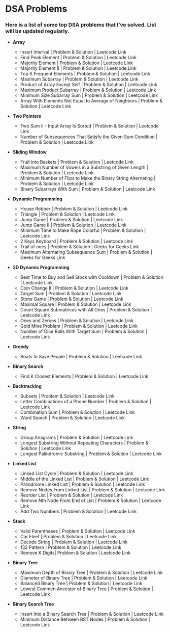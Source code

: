 # DSA Problems

### Here is a list of some top DSA problems that I’ve solved. List will be updated regularly.
- **Array**
  - Insert Interval | <a href="https://github.com/mmazinjameel/DSA-Problems/blob/main/Codes/Insert_Interval.ipynb" style="text-decoration:none;" target="_blank">  Problem & Solution</a> | <a href="https://leetcode.com/problems/insert-interval/description/" style="text-decoration:none;" target="_blank">Leetcode Link</a>
  - Find Peak Element | <a href="https://github.com/mmazinjameel/DSA-Problems/blob/main/Codes/Find_Peak_Element.ipynb" style="text-decoration:none;" target="_blank">  Problem & Solution</a> | <a href="https://leetcode.com/problems/find-peak-element/description/" style="text-decoration:none;" target="_blank">Leetcode Link</a>
  - Majority Element | <a href="https://github.com/mmazinjameel/DSA-Problems/blob/main/Codes/Majority_Element.ipynb" style="text-decoration:none;" target="_blank">  Problem & Solution</a> | <a href="https://leetcode.com/problems/majority-element/description/" style="text-decoration:none;" target="_blank">Leetcode Link</a>
  - Majority Element II | <a href="https://github.com/mmazinjameel/DSA-Problems/blob/main/Codes/Majority_Element_ii.ipynb" style="text-decoration:none;" target="_blank">  Problem & Solution</a> | <a href="https://leetcode.com/problems/majority-element-ii/description/" style="text-decoration:none;" target="_blank">Leetcode Link</a>
  - Top K Frequent Elements | <a href="https://github.com/mmazinjameel/DSA-Problems/blob/main/Codes/Top_K_Frequent_Elements.ipynb" style="text-decoration:none;" target="_blank">  Problem & Solution</a> | <a href="https://leetcode.com/problems/top-k-frequent-elements/description/" style="text-decoration:none;" target="_blank">Leetcode Link</a>
  - Maximum Subarray | <a href="https://github.com/mmazinjameel/DSA-Problems/blob/main/Codes/Maximum_Subarray.ipynb" style="text-decoration:none;" target="_blank">  Problem & Solution</a> | <a href="https://leetcode.com/problems/maximum-subarray/description/" style="text-decoration:none;" target="_blank">Leetcode Link</a>
  - Product of Array Except Self | <a href="https://github.com/mmazinjameel/DSA-Problems/blob/main/Codes/Product_of_array_except_itself.ipynb" style="text-decoration:none;" target="_blank">  Problem & Solution</a> | <a href="https://leetcode.com/problems/product-of-array-except-self/description/" style="text-decoration:none;" target="_blank">Leetcode Link</a>
  - Maximum Product Subarray | <a href="https://github.com/mmazinjameel/DSA-Problems/blob/main/Codes/Maximum_Product_Subarray.ipynb" style="text-decoration:none;" target="_blank">  Problem & Solution</a> | <a href="https://leetcode.com/problems/maximum-product-subarray/description/" style="text-decoration:none;" target="_blank">Leetcode Link</a>
  - Minimum Size Subarray Sum | <a href="https://github.com/mmazinjameel/DSA-Problems/blob/main/Codes/Minimum_Size_Subarray_Sum.ipynb" style="text-decoration:none;" target="_blank">  Problem & Solution</a> | <a href="https://leetcode.com/problems/minimum-size-subarray-sum/description/" style="text-decoration:none;" target="_blank">Leetcode Link</a>
  - Array With Elements Not Equal to Average of Neighbors | <a href="https://github.com/mmazinjameel/DSA-Problems/blob/main/Codes/Array_With_Elements_Not_Equal_to_Average_of_Neighbors.ipynb" style="text-decoration:none;" target="_blank">  Problem & Solution</a> | <a href="https://leetcode.com/problems/array-with-elements-not-equal-to-average-of-neighbors/description/" style="text-decoration:none;" target="_blank">Leetcode Link</a>


- **Two Pointers**
  - Two Sum II - Input Array Is Sorted | <a href="https://github.com/mmazinjameel/DSA-Problems/blob/main/Codes/2Sum.ipynb" style="text-decoration:none;" target="_blank">  Problem & Solution</a> | <a href="https://leetcode.com/problems/two-sum-ii-input-array-is-sorted/description/" style="text-decoration:none;" target="_blank">Leetcode Link</a>
  - Number of Subsequences That Satisfy the Given Sum Condition | <a href="https://github.com/mmazinjameel/DSA-Problems/blob/main/Codes/Number_of_Subsequences_That_Satisfy_the_Given_Sum_Condition.ipynb" style="text-decoration:none;" target="_blank">  Problem & Solution</a> | <a href="https://leetcode.com/problems/number-of-subsequences-that-satisfy-the-given-sum-condition/description/" style="text-decoration:none;" target="_blank">Leetcode Link</a>


- **Sliding Window**
  - Fruit into Baskets | <a href="https://github.com/mmazinjameel/DSA-Problems/blob/main/Codes/Fruit_into_Basket.ipynb" style="text-decoration:none;" target="_blank">  Problem & Solution</a> | <a href="https://leetcode.com/problems/fruit-into-baskets/description/" style="text-decoration:none;" target="_blank">Leetcode Link</a>
  - Maximum Number of Vowels in a Substring of Given Length | <a href="https://github.com/mmazinjameel/DSA-Problems/blob/main/Codes/Maximum_Number_of_Vowels_in_a_Substring_of_Given_Length.ipynb" style="text-decoration:none;" target="_blank">  Problem & Solution</a> | <a href="https://leetcode.com/problems/maximum-number-of-vowels-in-a-substring-of-given-length/description/" style="text-decoration:none;" target="_blank">Leetcode Link</a>
  - Minimum Number of Flips to Make the Binary String Alternating | <a href="https://github.com/mmazinjameel/DSA-Problems/blob/main/Codes/Minimum_Number_of_Flips_to_Make_the_Binary_String_Alternating.ipynb" style="text-decoration:none;" target="_blank">  Problem & Solution</a> | <a href="https://leetcode.com/problems/minimum-number-of-flips-to-make-the-binary-string-alternating/description/" style="text-decoration:none;" target="_blank">Leetcode Link</a>
  - Binary Subarrays With Sum | <a href="https://github.com/mmazinjameel/DSA-Problems/blob/main/Codes/Binary_Subarrays_With_Sum.ipynb" style="text-decoration:none;" target="_blank">  Problem & Solution</a> | <a href="https://leetcode.com/problems/binary-subarrays-with-sum/description/" style="text-decoration:none;" target="_blank">Leetcode Link</a>
  

- **Dynamic Programming**
  - House Robber | <a href="https://github.com/mmazinjameel/DSA-Problems/blob/main/Codes/House_Robber.ipynb" style="text-decoration:none;" target="_blank">  Problem & Solution</a> | <a href="https://leetcode.com/problems/house-robber/description/" style="text-decoration:none;" target="_blank">Leetcode Link</a>
  - Triangle | <a href="https://github.com/mmazinjameel/DSA-Problems/blob/main/Codes/Triangle.ipynb" style="text-decoration:none;" target="_blank">  Problem & Solution</a> | <a href="https://leetcode.com/problems/triangle/description/" style="text-decoration:none;" target="_blank">Leetcode Link</a>
  - Jump Game | <a href="https://github.com/mmazinjameel/DSA-Problems/blob/main/Codes/Jump_Game.ipynb" style="text-decoration:none;" target="_blank">  Problem & Solution</a> | <a href="https://leetcode.com/problems/jump-game/description/" style="text-decoration:none;" target="_blank">Leetcode Link</a>
  - Jump Game II | <a href="https://github.com/mmazinjameel/DSA-Problems/blob/main/Codes/Jump_Game_II.ipynb" style="text-decoration:none;" target="_blank">  Problem & Solution</a> | <a href="https://leetcode.com/problems/jump-game-ii/description/" style="text-decoration:none;" target="_blank">Leetcode Link</a>
  - Minimum Time to Make Rope Colorful | <a href="https://github.com/mmazinjameel/DSA-Problems/blob/main/Codes/Minimum_Time_to_Make_Rope_Colorful.ipynb" style="text-decoration:none;" target="_blank">  Problem & Solution</a> | <a href="https://leetcode.com/problems/minimum-time-to-make-rope-colorful/description/" style="text-decoration:none;" target="_blank">Leetcode Link</a>
  - 2 Keys Keyboard | <a href="https://github.com/mmazinjameel/DSA-Problems/blob/main/Codes/2_Keys_Keyboard.ipynb" style="text-decoration:none;" target="_blank">  Problem & Solution</a> | <a href="https://leetcode.com/problems/2-keys-keyboard/description/" style="text-decoration:none;" target="_blank">Leetcode Link</a>
  - Trail of ones | <a href="https://github.com/mmazinjameel/DSA-Problems/blob/main/Codes/Trail_of_ones.ipynb" style="text-decoration:none;" target="_blank">  Problem & Solution</a> | <a href="https://www.geeksforgeeks.org/problems/trail-of-ones3242/1" style="text-decoration:none;" target="_blank">Geeks for Geeks Link</a>
  - Maximum Alternating Subsequence Sum | <a href="https://github.com/mmazinjameel/DSA-Problems/blob/main/Codes/Maximum_Alternating_Subsequence_Sum.ipynb" style="text-decoration:none;" target="_blank">  Problem & Solution</a> | <a href="https://leetcode.com/problems/maximum-alternating-subsequence-sum/description/" style="text-decoration:none;" target="_blank">Geeks for Geeks Link</a>


- **2D Dynamic Programming**
  - Best Time to Buy and Sell Stock with Cooldown | <a href="https://github.com/mmazinjameel/DSA-Problems/blob/main/Codes/best_time_stock_2D.ipynb" style="text-decoration:none;" target="_blank">  Problem & Solution</a> | <a href="https://leetcode.com/problems/best-time-to-buy-and-sell-stock-with-cooldown/description/" style="text-decoration:none;" target="_blank">Leetcode Link</a>
  - Coin Change II | <a href="https://github.com/mmazinjameel/DSA-Problems/blob/main/Codes/Coin_Change_II.ipynb" style="text-decoration:none;" target="_blank">  Problem & Solution</a> | <a href="https://leetcode.com/problems/coin-change-ii/description/" style="text-decoration:none;" target="_blank">Leetcode Link</a>
  - Target Sum | <a href="https://github.com/mmazinjameel/DSA-Problems/blob/main/Codes/Target_Sum.ipynb" style="text-decoration:none;" target="_blank">  Problem & Solution</a> | <a href="https://leetcode.com/problems/target-sum/submissions/1685661586/" style="text-decoration:none;" target="_blank">Leetcode Link</a>
  - Stone Game | <a href="https://github.com/mmazinjameel/DSA-Problems/blob/main/Codes/Stone_Game.ipynb" style="text-decoration:none;" target="_blank">  Problem & Solution</a> | <a href="https://leetcode.com/problems/stone-game/description/" style="text-decoration:none;" target="_blank">Leetcode Link</a>
  - Maximal Square | <a href="https://github.com/mmazinjameel/DSA-Problems/blob/main/Codes/Maximal_Square.ipynb" style="text-decoration:none;" target="_blank">  Problem & Solution</a> | <a href="https://leetcode.com/problems/maximal-square/description/" style="text-decoration:none;" target="_blank">Leetcode Link</a>
  - Count Square Submatrices with All Ones | <a href="https://github.com/mmazinjameel/DSA-Problems/blob/main/Codes/Count_Square_Submatrices_with_All_Ones.ipynb" style="text-decoration:none;" target="_blank">  Problem & Solution</a> | <a href="https://leetcode.com/problems/count-square-submatrices-with-all-ones/description/" style="text-decoration:none;" target="_blank">Leetcode Link</a>
  - Ones and Zeroes | <a href="https://github.com/mmazinjameel/DSA-Problems/blob/main/Codes/Ones_and_Zeroes.ipynb" style="text-decoration:none;" target="_blank">  Problem & Solution</a> | <a href="https://leetcode.com/submissions/detail/1691684466/" style="text-decoration:none;" target="_blank">Leetcode Link</a>
  - Gold Mine Problem | <a href="https://github.com/mmazinjameel/DSA-Problems/blob/main/Codes/Gold_Mine_Problem.ipynb" style="text-decoration:none;" target="_blank">  Problem & Solution</a> | <a href="https://www.geeksforgeeks.org/problems/gold-mine-problem2608/1" style="text-decoration:none;" target="_blank">Leetcode Link</a>
  - Number of Dice Rolls With Target Sum | <a href="https://github.com/mmazinjameel/DSA-Problems/blob/main/Codes/Number_of_Dice_Rolls_With_Target_Sum.ipynb" style="text-decoration:none;" target="_blank">  Problem & Solution</a> | <a href="https://leetcode.com/problems/number-of-dice-rolls-with-target-sum/description/" style="text-decoration:none;" target="_blank">Leetcode Link</a>


- **Greedy**
  - Boats to Save People | <a href="https://github.com/mmazinjameel/DSA-Problems/blob/main/Codes/Boats_to_Save_People.ipynb" style="text-decoration:none;" target="_blank">  Problem & Solution</a> | <a href="https://leetcode.com/problems/boats-to-save-people/description/" style="text-decoration:none;" target="_blank">Leetcode Link</a>


- **Binary Search**
  - Find K Closest Elements | <a href="https://github.com/mmazinjameel/DSA-Problems/blob/main/Codes/Find_K_Closest_Elements.ipynb" style="text-decoration:none;" target="_blank">  Problem & Solution</a> | <a href="https://leetcode.com/problems/find-k-closest-elements/description/" style="text-decoration:none;" target="_blank">Leetcode Link</a>

  
- **Backtracking**
  - Subsets | <a href="https://github.com/mmazinjameel/DSA-Problems/blob/main/Codes/Subsets.ipynb" style="text-decoration:none;" target="_blank">  Problem & Solution</a> | <a href="https://leetcode.com/problems/subsets/description/" style="text-decoration:none;" target="_blank">Leetcode Link</a>
  - Letter Combinations of a Phone Number | <a href="https://github.com/mmazinjameel/DSA-Problems/blob/main/Codes/Letter_Combinations_of_a_phone_number.ipynb" style="text-decoration:none;" target="_blank">  Problem & Solution</a> | <a href="https://leetcode.com/problems/letter-combinations-of-a-phone-number/description/" style="text-decoration:none;" target="_blank">Leetcode Link</a>
  - Combination Sum | <a href="https://github.com/mmazinjameel/DSA-Problems/blob/main/Codes/Combination_Sum.ipynb" style="text-decoration:none;" target="_blank">  Problem & Solution</a> | <a href="https://leetcode.com/problems/combination-sum/description/" style="text-decoration:none;" target="_blank">Leetcode Link</a>
  - Word Search | <a href="https://github.com/mmazinjameel/DSA-Problems/blob/main/Codes/Word_Search.ipynb" style="text-decoration:none;" target="_blank">  Problem & Solution</a> | <a href="https://leetcode.com/problems/word-search/description/" style="text-decoration:none;" target="_blank">Leetcode Link</a>


- **String**
  - Group Anagrams | <a href="https://github.com/mmazinjameel/DSA-Problems/blob/main/Codes/Group_Anagrams.ipynb" style="text-decoration:none;" target="_blank">  Problem & Solution</a> | <a href="https://leetcode.com/problems/group-anagrams/description/" style="text-decoration:none;" target="_blank">Leetcode Link</a>
  - Longest Substring Without Repeating Characters | <a href="https://github.com/mmazinjameel/DSA-Problems/blob/main/Codes/Longest_Substring.ipynb" style="text-decoration:none;" target="_blank">  Problem & Solution</a> | <a href="https://leetcode.com/problems/longest-substring-without-repeating-characters/description/" style="text-decoration:none;" target="_blank">Leetcode Link</a>
  - Longest Palindromic Substring | <a href="https://github.com/mmazinjameel/DSA-Problems/blob/main/Codes/Longest_Palindromic_Substring.ipynb" style="text-decoration:none;" target="_blank">  Problem & Solution</a> | <a href="https://leetcode.com/problems/longest-palindromic-substring/description/" style="text-decoration:none;" target="_blank">Leetcode Link</a>
  
  
- **Linked List**
  - Linked List Cycle | <a href="https://github.com/mmazinjameel/DSA-Problems/blob/main/Codes/Linked_List_Cycle.ipynb" style="text-decoration:none;" target="_blank">  Problem & Solution</a> | <a href="https://leetcode.com/problems/linked-list-cycle/description/" style="text-decoration:none;" target="_blank">Leetcode Link</a>
  - Middle of the Linked List | <a href="https://github.com/mmazinjameel/DSA-Problems/blob/main/Codes/Middle_Linked_List.ipynb" style="text-decoration:none;" target="_blank">  Problem & Solution</a> | <a href="https://leetcode.com/problems/middle-of-the-linked-list/description/" style="text-decoration:none;" target="_blank">Leetcode Link</a>
  - Palindrome Linked List | <a href="https://github.com/mmazinjameel/DSA-Problems/blob/main/Codes/Palindrome_Linked_List.ipynb" style="text-decoration:none;" target="_blank">  Problem & Solution</a> | <a href="https://leetcode.com/problems/palindrome-linked-list/description/" style="text-decoration:none;" target="_blank">Leetcode Link</a>
  - Remove Nodes From Linked List | <a href="https://github.com/mmazinjameel/DSA-Problems/blob/main/Codes/Remove_Nodes_From_Linked_List.ipynb" style="text-decoration:none;" target="_blank">  Problem & Solution</a> | <a href="https://leetcode.com/problems/remove-nodes-from-linked-list/description/" style="text-decoration:none;" target="_blank">Leetcode Link</a>
  - Reorder List | <a href="https://github.com/mmazinjameel/DSA-Problems/blob/main/Codes/Reorder_List.ipynb" style="text-decoration:none;" target="_blank">  Problem & Solution</a> | <a href="https://leetcode.com/problems/reorder-list/description/" style="text-decoration:none;" target="_blank">Leetcode Link</a>
  - Remove Nth Node From End of List | <a href="https://github.com/mmazinjameel/DSA-Problems/blob/main/Codes/Remove_Nth_Node_From_End_of_List.ipynb" style="text-decoration:none;" target="_blank">  Problem & Solution</a> | <a href="https://leetcode.com/problems/remove-nth-node-from-end-of-list/description/" style="text-decoration:none;" target="_blank">Leetcode Link</a>
  - Add Two Numbers | <a href="https://github.com/mmazinjameel/DSA-Problems/blob/main/Codes/Add_two_nos.ipynb" style="text-decoration:none;" target="_blank">  Problem & Solution</a> | <a href="https://leetcode.com/problems/add-two-numbers/description/" style="text-decoration:none;" target="_blank">Leetcode Link</a>


- **Stack**
  - Valid Parentheses | <a href="https://github.com/mmazinjameel/DSA-Problems/blob/main/Codes/Valid_parentheses.ipynb" style="text-decoration:none;" target="_blank">  Problem & Solution</a> | <a href="https://leetcode.com/problems/valid-parentheses/description/" style="text-decoration:none;" target="_blank">Leetcode Link</a>
  - Car Fleet | <a href="https://github.com/mmazinjameel/DSA-Problems/blob/main/Codes/Car_Fleet.ipynb" style="text-decoration:none;" target="_blank">  Problem & Solution</a> | <a href="https://leetcode.com/problems/car-fleet/description/" style="text-decoration:none;" target="_blank">Leetcode Link</a>
  - Decode String | <a href="https://github.com/mmazinjameel/DSA-Problems/blob/main/Codes/Decode_String.ipynb" style="text-decoration:none;" target="_blank">  Problem & Solution</a> | <a href="https://leetcode.com/problems/decode-string/" style="text-decoration:none;" target="_blank">Leetcode Link</a>
  - 132 Pattern | <a href="https://github.com/mmazinjameel/DSA-Problems/blob/main/Codes/132_pattern.ipynb" style="text-decoration:none;" target="_blank">  Problem & Solution</a> | <a href="https://leetcode.com/problems/132-pattern/description/" style="text-decoration:none;" target="_blank">Leetcode Link</a>
  - Remove K Digits| <a href="https://github.com/mmazinjameel/DSA-Problems/blob/main/Codes/Remove_K_Digits.ipynb" style="text-decoration:none;" target="_blank">  Problem & Solution</a> | <a href="https://leetcode.com/problems/remove-k-digits/" style="text-decoration:none;" target="_blank">Leetcode Link</a>


- **Binary Tree**
  - Maximum Depth of Binary Tree | <a href="https://github.com/mmazinjameel/DSA-Problems/blob/main/Codes/Maximum_Depth_of_binary_tree.ipynb" style="text-decoration:none;" target="_blank">  Problem & Solution</a> | <a href="https://leetcode.com/problems/maximum-depth-of-binary-tree/" style="text-decoration:none;" target="_blank">Leetcode Link</a>
  - Diameter of Binary Tree | <a href="https://github.com/mmazinjameel/DSA-Problems/blob/main/Codes/Diameter_of_Binary_Tree.ipynb" style="text-decoration:none;" target="_blank">  Problem & Solution</a> | <a href="https://leetcode.com/problems/diameter-of-binary-tree/" style="text-decoration:none;" target="_blank">Leetcode Link</a>
  - Balanced Binary Tree | <a href="https://github.com/mmazinjameel/DSA-Problems/blob/main/Codes/Balanced_Binary_Tree.ipynb" style="text-decoration:none;" target="_blank">  Problem & Solution</a> | <a href="https://leetcode.com/problems/balanced-binary-tree/description/" style="text-decoration:none;" target="_blank">Leetcode Link</a>
  - Lowest Commen Ancestor of Binary Tree | <a href="https://github.com/mmazinjameel/DSA-Problems/blob/main/Codes/LCA_BT.ipynb" style="text-decoration:none;" target="_blank">  Problem & Solution</a> | <a href="https://leetcode.com/problems/lowest-common-ancestor-of-a-binary-tree/description/" style="text-decoration:none;" target="_blank">Leetcode Link</a>


- **Binary Search Tree**
  - Insert Into a Binary Search Tree | <a href="https://github.com/mmazinjameel/DSA-Problems/blob/main/Codes/Insert_Into_a_Binary_Search_Tree.ipynb" style="text-decoration:none;" target="_blank">  Problem & Solution</a> | <a href="https://leetcode.com/problems/insert-into-a-binary-search-tree/description/" style="text-decoration:none;" target="_blank">Leetcode Link</a>
  - Minimum Distance Between BST Nodes | <a href="https://github.com/mmazinjameel/DSA-Problems/blob/main/Codes/Minimum_Distance_Between_BST_Nodes.ipynb" style="text-decoration:none;" target="_blank">  Problem & Solution</a> | <a href="https://leetcode.com/problems/minimum-distance-between-bst-nodes/description/" style="text-decoration:none;" target="_blank">Leetcode Link</a>



